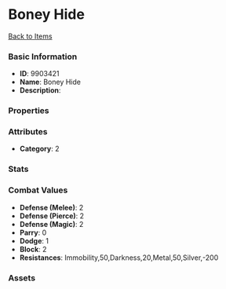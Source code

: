 # Boney Hide



[Back to Items](../items.md)

### Basic Information

- **ID**: 9903421
- **Name**: Boney Hide
- **Description**: 

### Properties


### Attributes

- **Category**: 2

### Stats


### Combat Values

- **Defense (Melee)**: 2
- **Defense (Pierce)**: 2
- **Defense (Magic)**: 2
- **Parry**: 0
- **Dodge**: 1
- **Block**: 2
- **Resistances**: Immobility,50,Darkness,20,Metal,50,Silver,-200

### Assets



